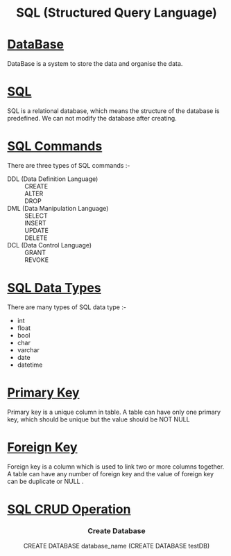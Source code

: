 <h1 align="center"> SQL (Structured Query Language) </h1>

<h1 align="left"> <u> DataBase </u> </h1>
<p>DataBase is a system to store the data and organise the data.</p>

<h1 align="left"> <u> SQL </u> </h1>
<p>SQL is a relational database, which means the structure of the database is predefined. We can not modify the database after creating. </p>

<h1 align="left"> <u> SQL Commands </u> </h1>
<p>There are three types of SQL commands :- </p>
<dl>
  <dt>DDL (Data Definition Language)</dt>
  <dd>CREATE</dd>
  <dd>ALTER</dd>
  <dd>DROP</dd>

  <dt>DML (Data Manipulation Language)</dt>
  <dd>SELECT</dd>
  <dd>INSERT</dd>
  <dd>UPDATE</dd>
  <dd>DELETE</dd>

  <dt>DCL (Data Control Language)</dt>
  <dd>GRANT</dd>
  <dd>REVOKE</dd>
  
</dl>

<h1 align="left"> <u> SQL Data Types </u> </h1>
<p>There are many types of SQL data type :- </p>
<ul>
  <li>int</li>
  <li>float</li>
  <li>bool</li>
  <li>char</li>
  <li>varchar</li>
  <li>date</li>
  <li>datetime</li>
</ul>

<h1 align="left"> <u> Primary Key </u> </h1>
<p>Primary key is a unique column in table. A table can have only one primary key, which should be unique but the value should be NOT NULL </p>


<h1 align="left"> <u> Foreign Key </u> </h1>
<p>Foreign key is a column which is used to link two or more columns together. A table can have any number of foreign key and the value of foreign key can be duplicate or NULL .</p>

<h1 align="left"> <u> SQL CRUD Operation </u> </h1>
<h3 align="center"> Create Database </h1>
<p align="center"> CREATE DATABASE database_name  (CREATE DATABASE testDB) </p>
